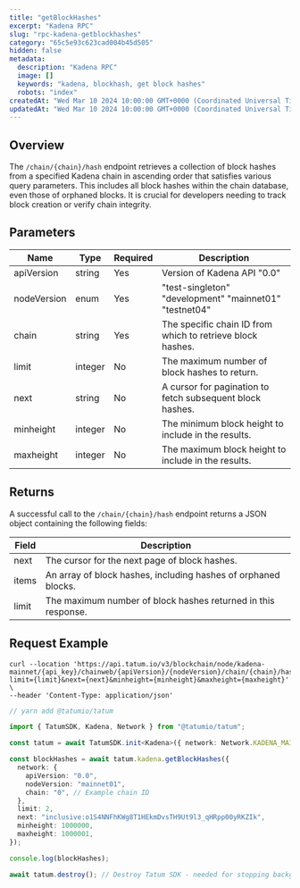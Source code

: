 ```yaml
---
title: "getBlockHashes"
excerpt: "Kadena RPC"
slug: "rpc-kadena-getblockhashes"
category: "65c5e93c623cad004b45d505"
hidden: false
metadata:
  description: "Kadena RPC"
  image: []
  keywords: "kadena, blockhash, get block hashes"
  robots: "index"
createdAt: "Wed Mar 10 2024 10:00:00 GMT+0000 (Coordinated Universal Time)"
updatedAt: "Wed Mar 10 2024 10:00:00 GMT+0000 (Coordinated Universal Time)"
---
```


## Overview

The `/chain/{chain}/hash` endpoint retrieves a collection of block hashes from a specified Kadena chain in ascending order that satisfies various query parameters. This includes all block hashes within the chain database, even those of orphaned blocks. It is crucial for developers needing to track block creation or verify chain integrity.

## Parameters

| Name        | Type    | Required | Description                                                |
| ----------- | ------- | -------- | ---------------------------------------------------------- |
| apiVersion  | string  | Yes      | Version of Kadena API "0.0"                                |
| nodeVersion | enum    | Yes      | "test-singleton" "development" "mainnet01" "testnet04"     |
| chain       | string  | Yes      | The specific chain ID from which to retrieve block hashes. |
| limit       | integer | No       | The maximum number of block hashes to return.              |
| next        | string  | No       | A cursor for pagination to fetch subsequent block hashes.  |
| minheight   | integer | No       | The minimum block height to include in the results.        |
| maxheight   | integer | No       | The maximum block height to include in the results.        |

## Returns

A successful call to the `/chain/{chain}/hash` endpoint returns a JSON object containing the following fields:

| Field | Description                                                    |
| ----- | -------------------------------------------------------------- |
| next  | The cursor for the next page of block hashes.                  |
| items | An array of block hashes, including hashes of orphaned blocks. |
| limit | The maximum number of block hashes returned in this response.  |

## Request Example

```curl
curl --location 'https://api.tatum.io/v3/blockchain/node/kadena-mainnet/{api_key}/chainweb/{apiVersion}/{nodeVersion}/chain/{chain}/hash?limit={limit}&next={next}&minheight={minheight}&maxheight={maxheight}' \
--header 'Content-Type: application/json'
```

```typescript
// yarn add @tatumio/tatum

import { TatumSDK, Kadena, Network } from "@tatumio/tatum";

const tatum = await TatumSDK.init<Kadena>({ network: Network.KADENA_MAINNET });

const blockHashes = await tatum.kadena.getBlockHashes({
  network: {
    apiVersion: "0.0",
    nodeVersion: "mainnet01",
    chain: "0", // Example chain ID
  },
  limit: 2,
  next: "inclusive:o1S4NNFhKWg8T1HEkmDvsTH9Ut9l3_qHRpp00yRKZIk",
  minheight: 1000000,
  maxheight: 1000001,
});

console.log(blockHashes);

await tatum.destroy(); // Destroy Tatum SDK - needed for stopping background jobs
```
